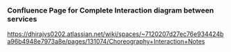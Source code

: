 ### Confluence Page for Complete Interaction diagram between services
https://dhirajvs0202.atlassian.net/wiki/spaces/~7120207d27ec76e934424ba96b4948e7973a8e/pages/131074/Choreography+Interaction+Notes
